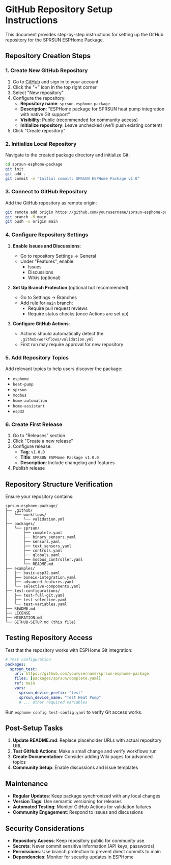 # GitHub Repository Setup Instructions

This document provides step-by-step instructions for setting up the GitHub repository for the SPRSUN ESPHome Package.

## Repository Creation Steps

### 1. Create New GitHub Repository

1. Go to [GitHub](https://github.com) and sign in to your account
2. Click the "+" icon in the top right corner
3. Select "New repository"
4. Configure the repository:
   - **Repository name**: `sprsun-esphome-package`
   - **Description**: "ESPHome package for SPRSUN heat pump integration with native Git support"
   - **Visibility**: Public (recommended for community access)
   - **Initialize repository**: Leave unchecked (we'll push existing content)
5. Click "Create repository"

### 2. Initialize Local Repository

Navigate to the created package directory and initialize Git:

```bash
cd sprsun-esphome-package
git init
git add .
git commit -m "Initial commit: SPRSUN ESPHome Package v1.0"
```

### 3. Connect to GitHub Repository

Add the GitHub repository as remote origin:

```bash
git remote add origin https://github.com/yourusername/sprsun-esphome-package.git
git branch -M main
git push -u origin main
```

### 4. Configure Repository Settings

1. **Enable Issues and Discussions**:
   - Go to repository Settings → General
   - Under "Features", enable:
     - Issues
     - Discussions
     - Wikis (optional)

2. **Set Up Branch Protection** (optional but recommended):
   - Go to Settings → Branches
   - Add rule for `main` branch:
     - Require pull request reviews
     - Require status checks (once Actions are set up)

3. **Configure GitHub Actions**:
   - Actions should automatically detect the `.github/workflows/validation.yml`
   - First run may require approval for new repository

### 5. Add Repository Topics

Add relevant topics to help users discover the package:
- `esphome`
- `heat-pump`
- `sprsun`
- `modbus`
- `home-automation`
- `home-assistant`
- `esp32`

### 6. Create First Release

1. Go to "Releases" section
2. Click "Create a new release"
3. Configure release:
   - **Tag**: `v1.0.0`
   - **Title**: `SPRSUN ESPHome Package v1.0.0`
   - **Description**: Include changelog and features
4. Publish release

## Repository Structure Verification

Ensure your repository contains:

```
sprsun-esphome-package/
├── .github/
│   └── workflows/
│       └── validation.yml
├── packages/
│   └── sprsun/
│       ├── complete.yaml
│       ├── binary_sensors.yaml
│       ├── sensors.yaml
│       ├── text_sensors.yaml
│       ├── controls.yaml
│       ├── globals.yaml
│       ├── modbus_controller.yaml
│       └── README.md
├── examples/
│   ├── basic-esp32.yaml
│   ├── boneio-integration.yaml
│   ├── advanced-features.yaml
│   └── selective-components.yaml
├── test-configurations/
│   ├── test-full-git.yaml
│   ├── test-selective.yaml
│   └── test-variables.yaml
├── README.md
├── LICENSE
├── MIGRATION.md
└── GITHUB-SETUP.md (this file)
```

## Testing Repository Access

Test that the repository works with ESPHome Git integration:

```yaml
# Test configuration
packages:
  sprsun_test:
    url: https://github.com/yourusername/sprsun-esphome-package
    files: [packages/sprsun/complete.yaml]
    ref: main
    vars:
      sprsun_device_prefix: "test"
      sprsun_device_name: "Test Heat Pump"
      # ... other required variables
```

Run `esphome config test-config.yaml` to verify Git access works.

## Post-Setup Tasks

1. **Update README.md**: Replace placeholder URLs with actual repository URL
2. **Test GitHub Actions**: Make a small change and verify workflows run
3. **Create Documentation**: Consider adding Wiki pages for advanced topics
4. **Community Setup**: Enable discussions and issue templates

## Maintenance

- **Regular Updates**: Keep package synchronized with any local changes
- **Version Tags**: Use semantic versioning for releases
- **Automated Testing**: Monitor GitHub Actions for validation failures
- **Community Engagement**: Respond to issues and discussions

## Security Considerations

- **Repository Access**: Keep repository public for community use
- **Secrets**: Never commit sensitive information (API keys, passwords)
- **Permissions**: Use branch protection to prevent direct commits to main
- **Dependencies**: Monitor for security updates in ESPHome